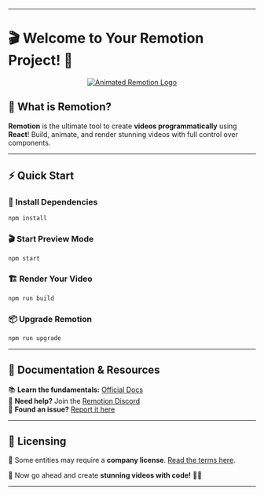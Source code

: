 
---

# 🎬 Welcome to Your **Remotion** Project! 🚀  

<p align="center">
  <a href="https://www.remotion.dev">
    <picture>
      <source media="(prefers-color-scheme: dark)" srcset="https://github.com/remotion-dev/logo/raw/main/animated-logo-banner-dark.gif">
      <img alt="Animated Remotion Logo" src="https://github.com/remotion-dev/logo/raw/main/animated-logo-banner-light.gif">
    </picture>
  </a>
</p>

## 🎥 What is Remotion?  
**Remotion** is the ultimate tool to create **videos programmatically** using **React**! Build, animate, and render stunning videos with full control over components.  

---

## ⚡ Quick Start  

### 🔧 Install Dependencies  
```sh
npm install
```

### 🎬 Start Preview Mode  
```sh
npm start
```

### 🏗️ Render Your Video  
```sh
npm run build
```

### 📦 Upgrade Remotion  
```sh
npm run upgrade
```

---

## 📖 Documentation & Resources  

📚 **Learn the fundamentals:** [Official Docs](https://www.remotion.dev/docs/the-fundamentals)  
💬 **Need help?** Join the [Remotion Discord](https://discord.gg/6VzzNDwUwV)  
🐞 **Found an issue?** [Report it here](https://github.com/remotion-dev/remotion/issues/new)  

---

## 🏢 Licensing  
🔹 Some entities may require a **company license**. [Read the terms here](https://github.com/remotion-dev/remotion/blob/main/LICENSE.md).  

🚀 Now go ahead and create **stunning videos with code!** 🎥✨  

---
